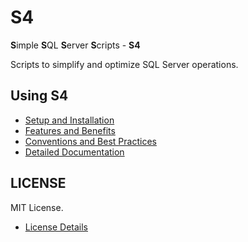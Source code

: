 ﻿# S4
**S**imple **S**QL **S**erver **S**cripts - **S4**

Scripts to simplify and optimize SQL Server operations. 

## Using S4
* [Setup and Installation](Documentation%2FSETUP.md)
* [Features and Benefits](Documentation%2FEATURES.md)
* [Conventions and Best Practices](Documentation%2FCONVENTIONS.md)
* [Detailed Documentation](Documentation%2FDOCS.md)

## LICENSE
MIT License. 
* [License Details](LICENSE)